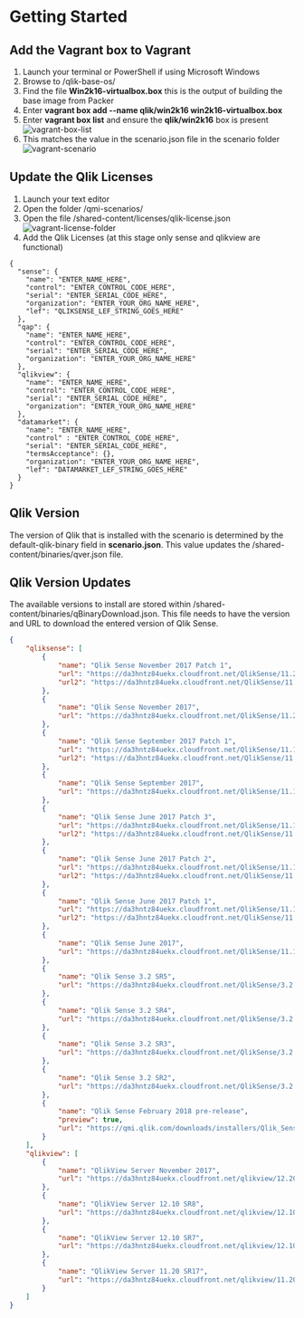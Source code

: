 # Getting Started

## Add the Vagrant box to Vagrant
1. Launch your terminal or PowerShell if using Microsoft Windows
2. Browse to /qlik-base-os/
3. Find the file __Win2k16-virtualbox.box__ this is the output of building the base image from Packer
4. Enter __vagrant box add --name qlik/win2k16 win2k16-virtualbox.box__
5. Enter __vagrant box list__ and ensure the __qlik/win2k16__ box is present
![vagrant-box-list](../img/vagrant-box-list.png)
6. This matches the value in the scenario.json file in the scenario folder
![vagrant-scenario](../img/scenarios-json.png)

## Update the Qlik Licenses
1. Launch your text editor
2. Open the folder /qmi-scenarios/
3. Open the file /shared-content/licenses/qlik-license.json
![vagrant-license-folder](../img/vagrant-license-folder.png)
4. Add the Qlik Licenses (at this stage only sense and qlikview are functional)

```
{
  "sense": {
    "name": "ENTER_NAME_HERE",
    "control": "ENTER_CONTROL_CODE_HERE",
    "serial": "ENTER_SERIAL_CODE_HERE",
    "organization": "ENTER_YOUR_ORG_NAME_HERE",
    "lef": "QLIKSENSE_LEF_STRING_GOES_HERE"
  },
  "qap": {
    "name": "ENTER_NAME_HERE",
    "control": "ENTER_CONTROL_CODE_HERE",
    "serial": "ENTER_SERIAL_CODE_HERE",
    "organization": "ENTER_YOUR_ORG_NAME_HERE"
  },
  "qlikview": {
    "name": "ENTER_NAME_HERE",
    "control": "ENTER_CONTROL_CODE_HERE",
    "serial": "ENTER_SERIAL_CODE_HERE",
    "organization": "ENTER_YOUR_ORG_NAME_HERE"
  },
  "datamarket": {
    "name": "ENTER_NAME_HERE",
    "control" : "ENTER_CONTROL_CODE_HERE",
    "serial": "ENTER_SERIAL_CODE_HERE",
    "termsAcceptance": {},
    "organization": "ENTER_YOUR_ORG_NAME_HERE",
    "lef": "DATAMARKET_LEF_STRING_GOES_HERE"
  }
}
```
## Qlik Version
The version of Qlik that is installed with the scenario is determined by the default-qlik-binary field in __scenario.json__.  This value updates the /shared-content/binaries/qver.json file.

## Qlik Version Updates
The available versions to install are stored within /shared-content/binaries/qBinaryDownload.json. This file needs to have the version and URL to download the entered version of Qlik Sense.

```json
{
    "qliksense": [
        {
            "name": "Qlik Sense November 2017 Patch 1",
            "url": "https://da3hntz84uekx.cloudfront.net/QlikSense/11.24/1/_MSI/Qlik_Sense_update.exe",
            "url2": "https://da3hntz84uekx.cloudfront.net/QlikSense/11.24/0/_MSI/Qlik_Sense_setup.exe"
        },
        {
            "name": "Qlik Sense November 2017",
            "url": "https://da3hntz84uekx.cloudfront.net/QlikSense/11.24/0/_MSI/Qlik_Sense_setup.exe"
        },
        {
            "name": "Qlik Sense September 2017 Patch 1",
            "url": "https://da3hntz84uekx.cloudfront.net/QlikSense/11.14/1/_MSI/Qlik_Sense_update.exe",
            "url2": "https://da3hntz84uekx.cloudfront.net/QlikSense/11.14/0/_MSI/Qlik_Sense_setup.exe"
        },
        {
            "name": "Qlik Sense September 2017",
            "url": "https://da3hntz84uekx.cloudfront.net/QlikSense/11.14/0/_MSI/Qlik_Sense_setup.exe"
        },
        {
            "name": "Qlik Sense June 2017 Patch 3",
            "url": "https://da3hntz84uekx.cloudfront.net/QlikSense/11.11/3/_MSI/Qlik_Sense_update.exe",
            "url2": "https://da3hntz84uekx.cloudfront.net/QlikSense/11.11/0/_MSI/Qlik_Sense_setup.exe"
        },
        {
            "name": "Qlik Sense June 2017 Patch 2",
            "url": "https://da3hntz84uekx.cloudfront.net/QlikSense/11.11/2/_MSI/Qlik_Sense_update.exe",
            "url2": "https://da3hntz84uekx.cloudfront.net/QlikSense/11.11/0/_MSI/Qlik_Sense_setup.exe"
        },
        {
            "name": "Qlik Sense June 2017 Patch 1",
            "url": "https://da3hntz84uekx.cloudfront.net/QlikSense/11.11/1/_MSI/Qlik_Sense_update.exe",
            "url2": "https://da3hntz84uekx.cloudfront.net/QlikSense/11.11/0/_MSI/Qlik_Sense_setup.exe"
        },
        {
            "name": "Qlik Sense June 2017",
            "url": "https://da3hntz84uekx.cloudfront.net/QlikSense/11.11/0/_MSI/Qlik_Sense_setup.exe"
        },
        {
            "name": "Qlik Sense 3.2 SR5",
            "url": "https://da3hntz84uekx.cloudfront.net/QlikSense/3.2.5/205/_MSI/Qlik_Sense_setup.exe"
        },
        {
            "name": "Qlik Sense 3.2 SR4",
            "url": "https://da3hntz84uekx.cloudfront.net/QlikSense/3.2.4/204/_MSI/Qlik_Sense_setup.exe"
        },
        {
            "name": "Qlik Sense 3.2 SR3",
            "url": "https://da3hntz84uekx.cloudfront.net/QlikSense/3.2.3/203/_MSI/Qlik_Sense_setup.exe"
        },
        {
            "name": "Qlik Sense 3.2 SR2",
            "url": "https://da3hntz84uekx.cloudfront.net/QlikSense/3.2.2/202/_MSI/Qlik_Sense_setup.exe"
        },
        {
            "name": "Qlik Sense February 2018 pre-release",
            "preview": true,
            "url": "https://qmi.qlik.com/downloads/installers/Qlik_Sense_setup.exe"
        }
    ],
    "qlikview": [
        {
            "name": "QlikView Server November 2017",
            "url": "https://da3hntz84uekx.cloudfront.net/qlikview/12.20/122020100/_MSI/QlikViewServer_x64Setup.exe"
        },
        {
            "name": "QlikView Server 12.10 SR8",
            "url": "https://da3hntz84uekx.cloudfront.net/qlikview/12.10/121020600/_MSI/QlikViewServer_x64Setup.exe"
        },
        {
            "name": "QlikView Server 12.10 SR7",
            "url": "https://da3hntz84uekx.cloudfront.net/qlikview/12.10/121020500/_MSI/QlikViewServer_x64Setup.exe"
        },
        {
            "name": "QlikView Server 11.20 SR17",
            "url": "https://da3hntz84uekx.cloudfront.net/qlikview/11.20/13607/_MSI/QlikViewServer_Win2012andUp.exe"
        }
    ]
}
```
